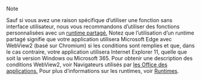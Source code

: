 >[!NOTE]
> Sauf si vous avez une raison spécifique d’utiliser une fonction sans interface utilisateur, nous vous recommandons d’utiliser des fonctions personnalisées avec un [runtime partagé.](../develop/configure-your-add-in-to-use-a-shared-runtime.md) Notez que l’utilisation d’un runtime partagé signifie que votre application utilisera Microsoft Edge avec WebView2 (basé sur Chromium) si les conditions sont remplies et que, dans le cas contraire, votre application utilisera Internet Explorer 11, quelle que soit la version Windows ou Microsoft 365. Pour obtenir une description des conditions WebView2, voir Navigateurs utilisés par [les Office des applications.](../concepts/browsers-used-by-office-web-add-ins.md) Pour plus d’informations sur les runtimes, voir [Runtimes](../reference/manifest/runtimes.md).